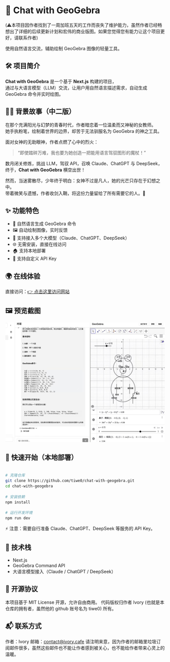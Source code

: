 # 🎨 Chat with GeoGebra

(⚠️本项目因作者找到了一周加班五天的工作而丧失了维护能力，虽然作者已经畅想出了详细的后续更新计划和宏伟的商业版图。如果您觉得您有能力让这个项目更好，请联系作者)

使用自然语言交流，辅助绘制 GeoGebra 图像的轻量工具。

## 🛠️ 项目简介

**Chat with GeoGebra** 是一个基于 **Next.js** 构建的项目，  
通过与大语言模型（LLM）交流，让用户用自然语言描述需求，自动生成 GeoGebra 命令并实时绘图。

## 🧙‍♂️ 背景故事（中二版）

在那个充满阳光与幻梦的青春时代，作者暗恋着一位温柔而又神秘的女教师。  
她手执粉笔，绘制着世界的边界，却苦于无法驯服名为 GeoGebra 的神之工具。

面对女神的无助眼神，作者点燃了心中的烈火：  
> “即使踏碎万难，我也要为她创造一把能用语言驾驭图形的魔杖！”

数月闭关修炼，挑战 LLM，驾驭 API，召唤 Claude、ChatGPT 与 DeepSeek，  
终于，**Chat with GeoGebra** 横空出世！

然而，当迷雾散尽，少年终于明白：女神不过是凡人，她的光芒只存在于幻想之中。  
带着微笑与遗憾，作者收剑入鞘，将这份力量留给了所有需要它的人。🌌

## ✨ 功能特色

- 🧠 自然语言生成 GeoGebra 命令
- 🖼️ 自动绘制图像，实时反馈
- 🔗 支持接入多个大模型（Claude、ChatGPT、DeepSeek）
- 🌐 无需安装，直接在线访问
- 🏠 支持本地部署
- 🔑 支持自定义 API Key

## 🌍 在线体验

直接访问：[👉 点击这里访问网站](https://chat-with-geogebra.ivory.cafe)

## 🖼️ 预览截图

![预览图](./public/preview.jpg)  

## 🚀 快速开始（本地部署）

```bash

# 克隆仓库
git clone https://github.com/tiwe0/chat-with-geogebra.git
cd chat-with-geogebra 

# 安装依赖
npm install

# 运行开发环境
npm run dev
```

 ⚡ 注意：需要自行准备 Claude、ChatGPT、DeepSeek 等服务的 API Key。

## 🧩 技术栈
- Next.js
- GeoGebra Command API
- 大语言模型接入（Claude / ChatGPT / DeepSeek）

## 📜 开源协议

本项目基于 MIT License 开源，允许自由商用。
代码版权归作者 Ivory (也就是本仓库的拥有者，虽然他的 github 账号名为 tiwe0) 所有。

## 📬 联系方式

作者：Ivory
邮箱：contact@ivory.cafe
请注明来意，因为作者的邮箱里垃圾订阅邮件很多，虽然这些邮件也不能让作者感到被关心，也不能给作者带来心灵上的温暖。
